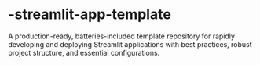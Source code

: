 # -streamlit-app-template
A production-ready, batteries-included template repository for rapidly developing and deploying Streamlit applications with best practices, robust project structure, and essential configurations.
